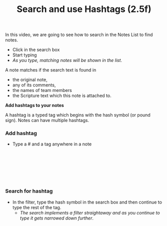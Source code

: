 ﻿---
title: Search and use Hashtags (2.5f)
---
In this video, we are going to see how to search in the Notes List to find notes.

-   Click in the search box
-   Start typing
   -  *As you type, matching notes will be shown in the list*.

A note matches if the search text is found in

-   the original note,
-   any of its comments,
-   the names of team members
-   the Scripture text which this note is attached to.

**Add hashtags to your notes**

A hashtag is a typed tag which begins with the hash symbol (or pound sign). Notes can have multiple hashtags.

### Add hashtag

-   Type a \# and a tag anywhere in a note

 
-----

 
-----


### Search for hashtag

-   In the filter, type the hash symbol in the search box and then continue to type the rest of the tag.
    -  *The search implements a filter straightaway and as you continue to type it gets narrowed down further*.

